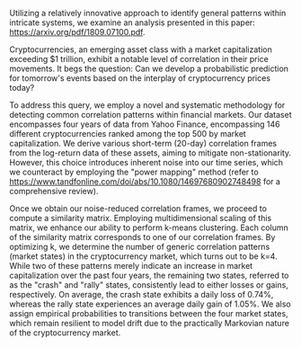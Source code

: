 Utilizing a relatively innovative approach to identify general patterns within intricate systems, we examine an analysis presented in this paper: https://arxiv.org/pdf/1809.07100.pdf.

Cryptocurrencies, an emerging asset class with a market capitalization exceeding $1 trillion, exhibit a notable level of correlation in their price movements. It begs the question: Can we develop a probabilistic prediction for tomorrow's events based on the interplay of cryptocurrency prices today?

To address this query, we employ a novel and systematic methodology for detecting common correlation patterns within financial markets. Our dataset encompasses four years of data from Yahoo Finance, encompassing 146 different cryptocurrencies ranked among the top 500 by market capitalization. We derive various short-term (20-day) correlation frames from the log-return data of these assets, aiming to mitigate non-stationarity. However, this choice introduces inherent noise into our time series, which we counteract by employing the "power mapping" method (refer to https://www.tandfonline.com/doi/abs/10.1080/14697680902748498 for a comprehensive review).

Once we obtain our noise-reduced correlation frames, we proceed to compute a similarity matrix. Employing multidimensional scaling of this matrix, we enhance our ability to perform k-means clustering. Each column of the similarity matrix corresponds to one of our correlation frames. By optimizing k, we determine the number of generic correlation patterns (market states) in the cryptocurrency market, which turns out to be k=4. While two of these patterns merely indicate an increase in market capitalization over the past four years, the remaining two states, referred to as the "crash" and "rally" states, consistently lead to either losses or gains, respectively. On average, the crash state exhibits a daily loss of 0.74%, whereas the rally state experiences an average daily gain of 1.05%. We also assign empirical probabilities to transitions between the four market states, which remain resilient to model drift due to the practically Markovian nature of the cryptocurrency market.






